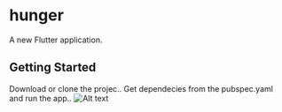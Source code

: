 # hunger

A new Flutter application.

## Getting Started
Download or clone the projec.. Get dependecies from the pubspec.yaml and run the app..
![Alt text]("Scree")
